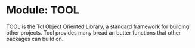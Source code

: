 Module: TOOL
============

TOOL is the Tcl Object Oriented Library, a standard framework for building other projects. Tool
provides many bread an butter functions that other packages can build on.

